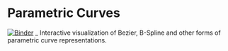 # Parametric Curves
[![Binder](http://mybinder.org/badge.svg)](http://mybinder.org:/repo/hnagib/parametric-curves) _
Interactive visualization of Bezier, B-Spline and other forms of parametric curve representations.
